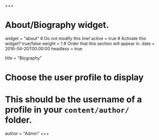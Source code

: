 +++
# About/Biography widget.
widget = "about"  # Do not modify this line!
active = true  # Activate this widget? true/false
weight = 1  # Order that this section will appear in.
date = 2016-04-20T00:00:00
headless = true

title = "Biography"

# Choose the user profile to display
# This should be the username of a profile in your `content/author/` folder.
author = "Admin"
+++
